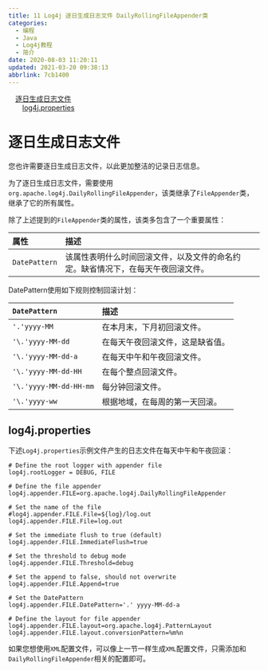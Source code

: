 ```yaml
---
title: 11 Log4j 逐日生成日志文件 DailyRollingFileAppender类
categories: 
  - 编程
  - Java
  - Log4j教程
  - 简介
date: 2020-08-03 11:20:11
updated: 2021-03-20 09:38:13
abbrlink: 7cb1400
---
```

<div id='my_toc'><a href="/blog/7cb1400/#逐日生成日志文件" class="header_1">逐日生成日志文件</a>&nbsp;<br><a href="/blog/7cb1400/#log4j-properties" class="header_2">log4j.properties</a>&nbsp;<br></div>
<style>.header_1{margin-left: 1em;}.header_2{margin-left: 2em;}.header_3{margin-left: 3em;}.header_4{margin-left: 4em;}.header_5{margin-left: 5em;}.header_6{margin-left: 6em;}</style>
<!--more-->
<script>if (navigator.platform.search('arm')==-1){document.getElementById('my_toc').style.display = 'none';}var e,p = document.getElementsByTagName('p');while (p.length>0) {e = p[0];e.parentElement.removeChild(e);}</script>

<!--end-->
# 逐日生成日志文件
您也许需要逐日生成日志文件，以此更加整洁的记录日志信息。

为了逐日生成日志文件，需要使用`org.apache.log4j.DailyRollingFileAppender`，该类继承了`FileAppender`类，继承了它的所有属性。

除了上述提到的`FileAppender`类的属性，该类多包含了一个重要属性：

|属性|描述|
|:---|:---|
|`DatePattern`|该属性表明什么时间回滚文件，以及文件的命名约定。缺省情况下，在每天午夜回滚文件。|

DatePattern使用如下规则控制回滚计划：

|`DatePattern`|描述|
|:---|:---|
|`'.'yyyy-MM`|在本月末，下月初回滚文件。|
|`'\.'yyyy-MM-dd`|在每天午夜回滚文件，这是缺省值。|
|`'\.'yyyy-MM-dd-a`|在每天中午和午夜回滚文件。|
|`'\.'yyyy-MM-dd-HH`|在每个整点回滚文件。|
|`'\.'yyyy-MM-dd-HH-mm`|每分钟回滚文件。|
|`'\.'yyyy-ww`|根据地域，在每周的第一天回滚。|

## log4j.properties
下述`Log4j.properties`示例文件产生的日志文件在每天中午和午夜回滚：
```properties /Log4jDemo/Log4jConfig/DailyRollingFileAppender/log4j.properties
# Define the root logger with appender file
log4j.rootLogger = DEBUG, FILE

# Define the file appender
log4j.appender.FILE=org.apache.log4j.DailyRollingFileAppender

# Set the name of the file
#log4j.appender.FILE.File=${log}/log.out
log4j.appender.FILE.File=log.out

# Set the immediate flush to true (default)
log4j.appender.FILE.ImmediateFlush=true

# Set the threshold to debug mode
log4j.appender.FILE.Threshold=debug

# Set the append to false, should not overwrite
log4j.appender.FILE.Append=true

# Set the DatePattern
log4j.appender.FILE.DatePattern='.' yyyy-MM-dd-a

# Define the layout for file appender
log4j.appender.FILE.layout=org.apache.log4j.PatternLayout
log4j.appender.FILE.layout.conversionPattern=%m%n
```
如果您想使用`XML`配置文件，可以像上一节一样生成`XML`配置文件，只需添加和`DailyRollingFileAppender`相关的配置即可。
